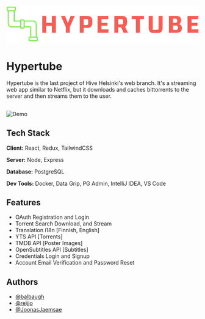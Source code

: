 
![Logo](https://github.com/balbaugh/hypertube/raw/master/client/public/hypertubeLogo.png)

# Hypertube

Hypertube is the last project of Hive Helsinki's web branch. It's a streaming web app similar to Netflix, but it downloads and caches bittorrents to the server and then streams them to the user.

## 
![Demo](https://github.com/balbaugh/hypertube/raw/master/demo.gif)

## Tech Stack

**Client:** React, Redux, TailwindCSS

**Server:** Node, Express

**Database:** PostgreSQL

**Dev Tools:** Docker, Data Grip, PG Admin, IntelliJ IDEA, VS Code

## Features

- OAuth Registration and Login
- Torrent Search Download, and Stream
- Translation i18n [Finnish, English]
- YTS API [Torrents]
- TMDB API [Poster Images]
- OpenSubtitles API [Subtitles]
- Credentials Login and Signup
- Account Email Verification and Password Reset

## Authors

- [@balbaugh](https://www.github.com/balbaugh)
- [@reijjo](https://github.com/reijjo)
- [@JoonasJaemsae](https://github.com/JoonasJaemsae)
